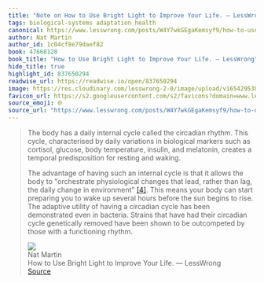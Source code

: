 ```yaml
---
title: "Note on How to Use Bright Light to Improve Your Life. — LessWrong via Nat Martin"
tags: biological-systems adaptation health
canonical: https://www.lesswrong.com/posts/W4Y7wkGEgaKemsyf9/how-to-use-bright-light-to-improve-your-life
author: Nat Martin
author_id: 1c04cf8e79daef82
book: 47668128
book_title: "How to Use Bright Light to Improve Your Life. — LessWrong"
hide_title: true
highlight_id: 837650294
readwise_url: https://readwise.io/open/837650294
image: https://res.cloudinary.com/lesswrong-2-0/image/upload/v1654295382/new_mississippi_river_fjdmww.jpg
favicon_url: https://s2.googleusercontent.com/s2/favicons?domain=www.lesswrong.com
source_emoji: 🌐
source_url: "https://www.lesswrong.com/posts/W4Y7wkGEgaKemsyf9/how-to-use-bright-light-to-improve-your-life#:~:text=The%20body%20has,a%20functioning%20rhythm."
---
```


> The body has a daily internal cycle called the circadian rhythm. This cycle, characterised by daily variations in biological markers such as cortisol, glucose, body temperature, insulin, and melatonin, creates a temporal predisposition for resting and waking.
> 
> The advantage of having such an internal cycle is that it allows the body to "orchestrate physiological changes that lead, rather than lag, the daily change in environment" [[4]](https://www.lesswrong.com/posts/W4Y7wkGEgaKemsyf9/how-to-use-bright-light-to-improve-your-life#fnoow49n3so1). This means your body can start preparing you to wake up several hours before the sun begins to rise. The adaptive utility of having a circadian cycle has been demonstrated even in bacteria. Strains that have had their circadian cycle genetically removed have been shown to be outcompeted by those with a functioning rhythm.
> <div class="quoteback-footer"><div class="quoteback-avatar"><img class="mini-favicon" src="https://s2.googleusercontent.com/s2/favicons?domain=www.lesswrong.com"></div><div class="quoteback-metadata"><div class="metadata-inner"><span style="display:none">FROM:</span><div aria-label="Nat Martin" class="quoteback-author"> Nat Martin</div><div aria-label="How to Use Bright Light to Improve Your Life. — LessWrong" class="quoteback-title"> How to Use Bright Light to Improve Your Life. — LessWrong</div></div></div><div class="quoteback-backlink"><a target="_blank" aria-label="go to the full text of this quotation" rel="noopener" href="https://www.lesswrong.com/posts/W4Y7wkGEgaKemsyf9/how-to-use-bright-light-to-improve-your-life#:~:text=The%20body%20has,a%20functioning%20rhythm." class="quoteback-arrow"> Source</a></div></div>